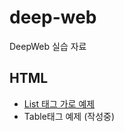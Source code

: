 # deep-web
DeepWeb 실습 자료

## HTML
 - [List 태그 가로 예제](https://github.com/firstcoding-kr/deep-web/blob/master/list/list_%EA%B0%80%EB%A1%9C%EB%A9%94%EB%89%B4.html)
 - Table태그 예제 (작성중)
